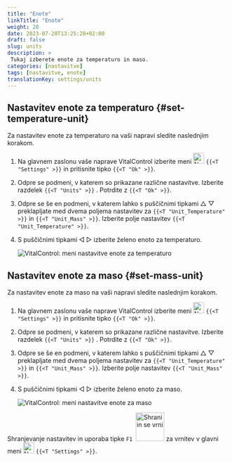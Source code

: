 ```yaml
---
title: "Enote"
linkTitle: "Enote"
weight: 20
date: 2023-07-28T13:25:28+02:00
draft: false
slug: units
description: >
 Tukaj izberete enote za temperaturo in maso.
categories: [nastavitve]
tags: [nastavitve, enote]
translationKey: settings/units
---
```

## Nastavitev enote za temperaturo {#set-temperature-unit}

Za nastavitev enote za temperaturo na vaši napravi sledite naslednjim korakom.

1. Na glavnem zaslonu vaše naprave VitalControl izberite meni <img src="/icons/gear.svg" width="25" align="bottom" alt="Nastavitve" /> `{{<T "Settings" >}}` in pritisnite tipko `{{<T "Ok" >}}`.

2. Odpre se podmeni, v katerem so prikazane različne nastavitve. Izberite razdelek `{{<T "Units" >}}` . Potrdite z `{{<T "Ok" >}}`.

3. Odpre se še en podmeni, v katerem lahko s puščičnimi tipkami △ ▽ preklapljate med dvema poljema nastavitev za `{{<T "Unit_Temperature" >}}` in `{{<T "Unit_Mass" >}}`. Izberite polje nastavitev `{{<T "Unit_Temperature" >}}`.

4. S puščičnimi tipkami ◁ ▷ izberite želeno enoto za temperaturo.

    ![VitalControl: meni nastavitve enote za temperaturo](../images/temperature.png "Enota za temperaturo")

## Nastavitev enote za maso {#set-mass-unit}

Za nastavitev enote za maso na vaši napravi sledite naslednjim korakom.

1. Na glavnem zaslonu vaše naprave VitalControl izberite meni <img src="/icons/gear.svg" width="25" align="bottom" alt="Nastavitve" /> `{{<T "Settings" >}}` in pritisnite tipko `{{<T "Ok" >}}`.

2. Odpre se podmeni, v katerem so prikazane različne nastavitve. Izberite razdelek `{{<T "Units" >}}` . Potrdite z `{{<T "Ok" >}}`.

3. Odpre se še en podmeni, v katerem lahko s puščičnimi tipkami △ ▽ preklapljate med dvema poljema nastavitev za `{{<T "Unit_Temperature" >}}` in `{{<T "Unit_Mass" >}}`. Izberite polje nastavitev `{{<T "Unit_Mass" >}}`.

4. S puščičnimi tipkami ◁ ▷ izberite želeno enoto za maso.

    ![VitalControl: meni nastavitve enote za maso](../images/mass.png "Enota za maso")

Shranjevanje nastavitev in uporaba tipke `F1` &nbsp;<img src="/icons/footer/save_exit.svg" width="65" align="bottom" alt="Shrani in se vrni" /> za vrnitev v glavni meni <img src="/icons/gear.svg" width="25" align="bottom" alt="Nastavitve" /> `{{<T "Settings" >}}`.


